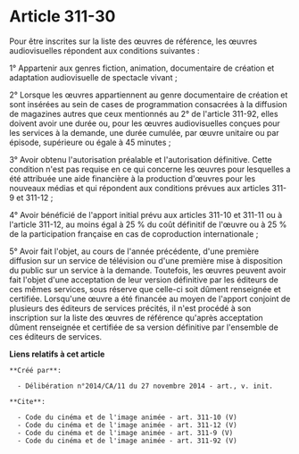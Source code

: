 # Article 311-30

Pour être inscrites sur la liste des œuvres de référence, les œuvres audiovisuelles répondent aux conditions suivantes : 

1° Appartenir aux genres fiction, animation, documentaire de création et adaptation audiovisuelle de spectacle vivant ; 

2° Lorsque les œuvres appartiennent au genre documentaire de création et sont insérées au sein de cases de programmation
consacrées à la diffusion de magazines autres que ceux mentionnés au 2° de l'article 311-92, elles doivent avoir une durée
ou, pour les œuvres audiovisuelles conçues pour les services à la demande, une durée cumulée, par œuvre unitaire ou par
épisode, supérieure ou égale à 45 minutes ; 

3° Avoir obtenu l'autorisation préalable et l'autorisation définitive. Cette condition n'est pas requise en ce qui concerne
les œuvres pour lesquelles a été attribuée une aide financière à la production d'œuvres pour les nouveaux médias et qui
répondent aux conditions prévues aux articles 311-9 et 311-12 ; 

4° Avoir bénéficié de l'apport initial prévu aux articles 311-10 et 311-11 ou à l'article 311-12, au moins égal à 25 % du
coût définitif de l'œuvre ou à 25 % de la participation française en cas de coproduction internationale ; 

5° Avoir fait l'objet, au cours de l'année précédente, d'une première diffusion sur un service de télévision ou d'une
première mise à disposition du public sur un service à la demande. Toutefois, les œuvres peuvent avoir fait l'objet d'une
acceptation de leur version définitive par les éditeurs de ces mêmes services, sous réserve que celle-ci soit dûment
renseignée et certifiée. Lorsqu'une œuvre a été financée au moyen de l'apport conjoint de plusieurs des éditeurs de services
précités, il n'est procédé à son inscription sur la liste des œuvres de référence qu'après acceptation dûment renseignée et
certifiée de sa version définitive par l'ensemble de ces éditeurs de services.

**Liens relatifs à cet article**

	**Créé par**:

	  - Délibération n°2014/CA/11 du 27 novembre 2014 - art., v. init.

	**Cite**:

	  - Code du cinéma et de l'image animée - art. 311-10 (V)
	  - Code du cinéma et de l'image animée - art. 311-12 (V)
	  - Code du cinéma et de l'image animée - art. 311-9 (V)
	  - Code du cinéma et de l'image animée - art. 311-92 (V)
